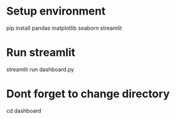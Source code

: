 # Setup environment
pip install pandas matplotlib seaborn streamlit

# Run streamlit 
streamlit run dashboard.py

# Dont forget to change directory
cd dashboard

